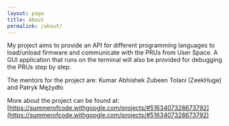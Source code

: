 ```yaml
---
layout: page
title: About
permalink: /about/
---
```


My project aims to provide an API for different programming languages to load/unload firmware and communicate with the PRUs from User Space. A GUI application that runs on the terminal will also be provided for debugging the PRUs step by step.

The mentors for the project are:
Kumar Abhishek
Zubeen Tolani (ZeekHuge) and
Patryk Mężydło

More about the project can be found at:
[https://summerofcode.withgoogle.com/projects/#5163407328673792](https://summerofcode.withgoogle.com/projects/#5163407328673792)
